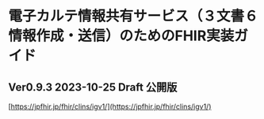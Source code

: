 
# 電子カルテ情報共有サービス（３文書６情報作成・送信）のためのFHIR実装ガイド


## Ver0.9.3 2023-10-25 Draft 公開版

[https://jpfhir.jp/fhir/clins/igv1/](https://jpfhir.jp/fhir/clins/igv1/)


